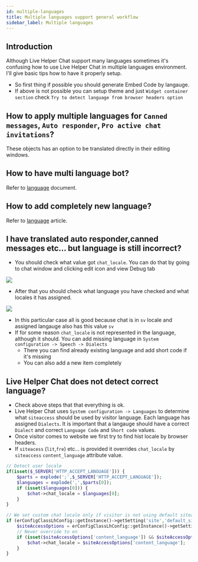 ```yaml
---
id: multiple-languages
title: Multiple languages support general workflow
sidebar_label: Multiple languages
---
```


## Introduction

Although Live Helper Chat support many languages sometimes it's confusing how to use Live Helper Chat in multiple languages environment. I'll give basic tips how to have it properly setup.

 * So first thing if possible you should generate Embed Code by langauge.
 * If above is not possible you can setup theme and just `Widget container section` check `Try to detect language from browser headers option`

## How to apply multiple languages for `Canned messages`, `Auto responder`, `Pro active chat invitations`?

These objects has an option to be translated directly in their editing windows.

## How to have multi language bot?

Refer to [language](../bot/multiple-languages.md) document.

## How to add completely new language?

Refer to [language](language.md) article.

## I have translated auto responder,canned messages etc... but language is still incorrect?

 *  You should check what value got `chat_locale`. You can do that by going to chat window and clicking edit icon and view Debug tab
 
![](/img/chat/chat-locale.png) 
 
 * After that you should check what language you have checked and what locales it has assigned.
 
![](/img/chat/lang-check.png) 

* In this particular case all is good because chat is in `sv` locale and assigned langauge also has this value `sv`
* If for some reason `chat_locale` is not represented in the language, although it should. You can add missing language in `System configuration -> Speech -> Dialects`
    * There you can find already existing language and add short code if it's missing 
    * You can also add a new item completely

## Live Helper Chat does not detect correct language?

 * Check above steps that that everything is ok.
 * Live Helper Chat uses `System configuration -> Languages` to determine what `siteaccess` should be used by visitor language. Each language has assigned `Dialects`. It is important that a langauge should have a correct `Dialect` and correct `Language Code` and `Short code` values.
 * Once visitor comes to website we first try to find hist locale by browser headers.
 * If `siteacess` (`lit`,`fre`) etc... is provided it overrides `chat_locale` by `siteaccess` `content_language` attribute value. 

```php
// Detect user locale
if(isset($_SERVER['HTTP_ACCEPT_LANGUAGE'])) {
    $parts = explode(';',$_SERVER['HTTP_ACCEPT_LANGUAGE']);
    $languages = explode(',',$parts[0]);
    if (isset($languages[0])) {
        $chat->chat_locale = $languages[0];
    }
}

// We set custom chat locale only if visitor is not using default siteaccss and default langauge is not english.
if (erConfigClassLhConfig::getInstance()->getSetting('site','default_site_access') != erLhcoreClassSystem::instance()->SiteAccess) {
    $siteAccessOptions = erConfigClassLhConfig::getInstance()->getSetting('site_access_options', erLhcoreClassSystem::instance()->SiteAccess);
    // Never override to en
    if (isset($siteAccessOptions['content_language']) && $siteAccessOptions['content_language'] != 'en') {
        $chat->chat_locale = $siteAccessOptions['content_language'];
    }
}
```
 